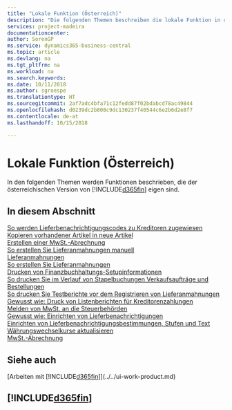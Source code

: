 ```yaml
---
title: "Lokale Funktion (Österreich)"
description: "Die folgenden Themen beschreiben die lokale Funktion in der österreichischen Version von Business Central."
services: project-madeira
documentationcenter: 
author: SorenGP
ms.service: dynamics365-business-central
ms.topic: article
ms.devlang: na
ms.tgt_pltfrm: na
ms.workload: na
ms.search.keywords: 
ms.date: 10/11/2018
ms.author: sgroespe
ms.translationtype: HT
ms.sourcegitcommit: 2af7adc4bfa71c12fedd87f02bdabcd78ac49844
ms.openlocfilehash: d0239dc2b808c9dc130237f40544c6e2b6d2e8f7
ms.contentlocale: de-at
ms.lasthandoff: 10/15/2018

---
```

# <a name="austria-local-functionality"></a>Lokale Funktion (Österreich)
In den folgenden Themen werden Funktionen beschrieben, die der österreichischen Version von [!INCLUDE[d365fin](../../includes/d365fin_md.md)] eigen sind.  

## <a name="in-this-section"></a>In diesem Abschnitt  

[So werden Lieferbenachrichtigungscodes zu Kreditoren zugewiesen](how-to-assign-delivery-reminder-codes-to-vendors.md)  
[Kopieren vorhandener Artikel in neue Artikel](how-to-copy-existing-items-to-new-items.md)  
[Erstellen einer MwSt.-Abrechnung](how-to-create-a-vat-statement.md)  
[So erstellen Sie Lieferanmahnungen manuell](how-to-create-delivery-reminders-manually.md)  
[Lieferanmahnungen](delivery-reminders.md)  
[So erstellen Sie Lieferanmahnungen](how-to-generate-delivery-reminders.md)  
[Drucken von Finanzbuchhaltungs-Setupinformationen](how-to-print-general-ledger-setup-information.md)    
[So drucken Sie im Verlauf von Stapelbuchungen Verkaufsaufträge und Bestellungen](how-to-print-sales-and-purchase-orders-during-batch-posting.md)    
[So drucken Sie Testberichte vor dem Registrieren von Lieferanmahnungen](how-to-print-test-reports-for-delivery-reminders.md)  
[Gewusst wie: Druck von Listenberichten für Kreditorenzahlungen](how-to-print-vendor-payments-list-reports.md)  
[Melden von MwSt. an die Steuerbehörden](../../finance-how-report-vat.md)  
[Gewusst wie: Einrichten von Lieferbenachrichtigungen](how-to-set-up-delivery-reminders.md)  
[Einrichten von Lieferbenachrichtigungsbestimmungen, Stufen und Text](how-to-set-up-delivery-reminder-terms-levels-and-text.md)  
[Währungswechselkurse aktualisieren](../../finance-how-update-currencies.md)    
[MwSt.-Abrechnung](vat-reporting.md)

## <a name="see-also"></a>Siehe auch
[Arbeiten mit [!INCLUDE[d365fin](../../includes/d365fin_md.md)]](../../ui-work-product.md)

## [!INCLUDE[d365fin](../../includes/free_trial_md.md)]  

